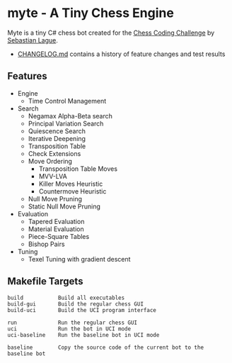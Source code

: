 # myte - A Tiny Chess Engine

Myte is a tiny C# chess bot created for the [Chess Coding Challenge](https://github.com/SebLague/Chess-Challenge) by [Sebastian Lague](https://www.youtube.com/@SebastianLague).

- [CHANGELOG.md](docs/CHANGELOG.md) contains a history of feature changes and test results

## Features

- Engine
  - Time Control Management
- Search
  - Negamax Alpha-Beta search
  - Principal Variation Search
  - Quiescence Search
  - Iterative Deepening
  - Transposition Table
  - Check Extensions
  - Move Ordering
    - Transposition Table Moves
    - MVV-LVA
    - Killer Moves Heuristic
    - Countermove Heuristic
  - Null Move Pruning
  - Static Null Move Pruning
- Evaluation
  - Tapered Evaluation
  - Material Evaluation
  - Piece-Square Tables
  - Bishop Pairs
- Tuning
  - Texel Tuning with gradient descent
 
## Makefile Targets
```
build           Build all executables
build-gui       Build the regular chess GUI
build-uci       Build the UCI program interface

run             Run the regular chess GUI
uci             Run the bot in UCI mode
uci-baseline    Run the baseline bot in UCI mode

baseline        Copy the source code of the current bot to the baseline bot
```
